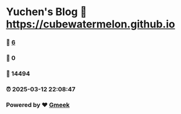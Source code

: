 # Yuchen's Blog :link: https://cubewatermelon.github.io 
### :page_facing_up: [6](https://cubewatermelon.github.io/tag.html) 
### :speech_balloon: 0 
### :hibiscus: 14494 
### :alarm_clock: 2025-03-12 22:08:47 
### Powered by :heart: [Gmeek](https://github.com/Meekdai/Gmeek)
